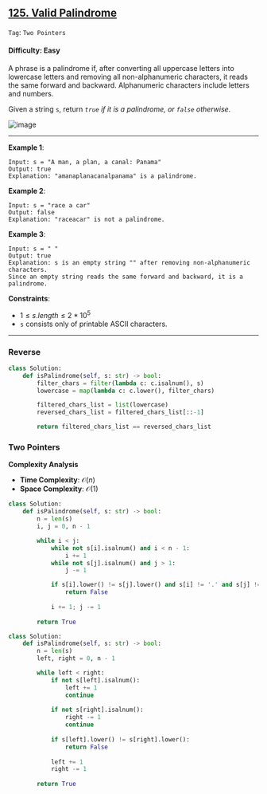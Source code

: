 ## [125. Valid Palindrome](https://leetcode.com/problems/valid-palindrome)

```Tag```: ```Two Pointers```

#### Difficulty: Easy

A phrase is a palindrome if, after converting all uppercase letters into lowercase letters and removing all non-alphanumeric characters, it reads the same forward and backward. Alphanumeric characters include letters and numbers.

Given a string ```s```, return _```true``` if it is a palindrome, or ```false``` otherwise_.

![image](https://github.com/quananhle/Python/assets/35042430/8130b909-728e-4b4d-a9d8-469b078fc06f)

---

__Example 1__:
```
Input: s = "A man, a plan, a canal: Panama"
Output: true
Explanation: "amanaplanacanalpanama" is a palindrome.
```

__Example 2__:
```
Input: s = "race a car"
Output: false
Explanation: "raceacar" is not a palindrome.
```

__Example 3__:
```
Input: s = " "
Output: true
Explanation: s is an empty string "" after removing non-alphanumeric characters.
Since an empty string reads the same forward and backward, it is a palindrome.
```

__Constraints__:

- $1 \le s.length \le 2 * 10^5$
- ```s``` consists only of printable ASCII characters.

---

### Reverse

```Python
class Solution:
    def isPalindrome(self, s: str) -> bool:
        filter_chars = filter(lambda c: c.isalnum(), s)
        lowercase = map(lambda c: c.lower(), filter_chars)

        filtered_chars_list = list(lowercase)
        reversed_chars_list = filtered_chars_list[::-1]

        return filtered_chars_list == reversed_chars_list
```

### Two Pointers

__Complexity Analysis__

- __Time Complexity__: $\mathcal{O}(n)$
- __Space Complexity__: $\mathcal{O}(1)$

```Python
class Solution:
    def isPalindrome(self, s: str) -> bool:
        n = len(s)
        i, j = 0, n - 1

        while i < j:
            while not s[i].isalnum() and i < n - 1:
                i += 1
            while not s[j].isalnum() and j > 1:
                j -= 1

            if s[i].lower() != s[j].lower() and s[i] != '.' and s[j] != '.':
                return False
            
            i += 1; j -= 1
        
        return True
```

```Python
class Solution:
    def isPalindrome(self, s: str) -> bool:
        n = len(s)
        left, right = 0, n - 1

        while left < right:
            if not s[left].isalnum():
                left += 1
                continue
            
            if not s[right].isalnum():
                right -= 1
                continue
            
            if s[left].lower() != s[right].lower():
                return False
            
            left += 1
            right -= 1
        
        return True
```
